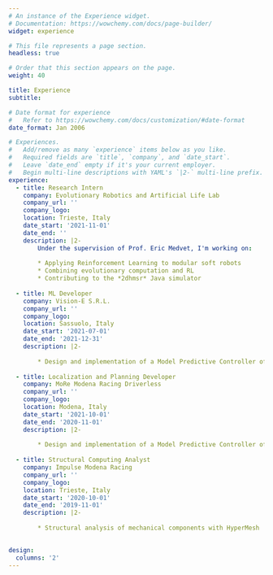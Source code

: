 ```yaml
---
# An instance of the Experience widget.
# Documentation: https://wowchemy.com/docs/page-builder/
widget: experience

# This file represents a page section.
headless: true

# Order that this section appears on the page.
weight: 40

title: Experience
subtitle:

# Date format for experience
#   Refer to https://wowchemy.com/docs/customization/#date-format
date_format: Jan 2006

# Experiences.
#   Add/remove as many `experience` items below as you like.
#   Required fields are `title`, `company`, and `date_start`.
#   Leave `date_end` empty if it's your current employer.
#   Begin multi-line descriptions with YAML's `|2-` multi-line prefix.
experience:
  - title: Research Intern
    company: Evolutionary Robotics and Artificial Life Lab
    company_url: ''
    company_logo: 
    location: Trieste, Italy
    date_start: '2021-11-01'
    date_end: ''
    description: |2-
        Under the supervision of Prof. Eric Medvet, I'm working on:
       
        * Applying Reinforcement Learning to modular soft robots
        * Combining evolutionary computation and RL
        * Contributing to the *2dhmsr* Java simulator
        
  - title: ML Developer
    company: Vision-E S.R.L.
    company_url: ''
    company_logo: 
    location: Sassuolo, Italy
    date_start: '2021-07-01'
    date_end: '2021-12-31'
    description: |2-
       
        * Design and implementation of a Model Predictive Controller of an autonomous racing vehicle
        
  - title: Localization and Planning Developer
    company: MoRe Modena Racing Driverless
    company_url: ''
    company_logo: 
    location: Modena, Italy
    date_start: '2021-10-01'
    date_end: '2020-11-01'
    description: |2-
       
        * Design and implementation of a Model Predictive Controller of an autonomous racing vehicle
        
  - title: Structural Computing Analyst
    company: Impulse Modena Racing
    company_url: ''
    company_logo: 
    location: Trieste, Italy
    date_start: '2020-10-01'
    date_end: '2019-11-01'
    description: |2-
       
        * Structural analysis of mechanical components with HyperMesh
        

design:
  columns: '2'
---
```

